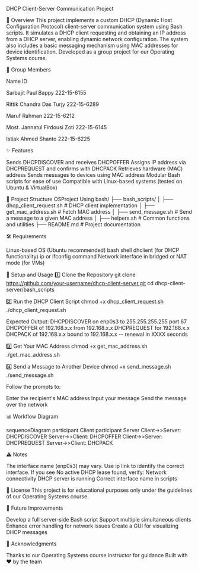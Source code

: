 DHCP Client-Server Communication Project

📌 Overview
This project implements a custom DHCP (Dynamic Host Configuration Protocol) client-server communication system using Bash scripts. It simulates a DHCP client requesting and obtaining an IP address from a DHCP server, enabling dynamic network configuration. The system also includes a basic messaging mechanism using MAC addresses for device identification.
Developed as a group project for our Operating Systems course.

👥 Group Members



Name
ID



Sarbajit Paul Bappy
222-15-6155


Rittik Chandra Das Turjy
222-15-6289


Maruf Rahman
222-15-6212


Most. Jannatul Firdousi Zoti
222-15-6145


Istiak Ahmed Shanto
222-15-6225



✨ Features

Sends DHCPDISCOVER and receives DHCPOFFER
Assigns IP address via DHCPREQUEST and confirms with DHCPACK
Retrieves hardware (MAC) address
Sends messages to devices using MAC address
Modular Bash scripts for ease of use
Compatible with Linux-based systems (tested on Ubuntu & VirtualBox)


📂 Project Structure
OSProject Using bash/
├── bash_scripts/
│   ├── dhcp_client_request.sh   # DHCP client implementation
│   ├── get_mac_address.sh       # Fetch MAC address
│   ├── send_message.sh          # Send a message to a given MAC address
│   ├── helpers.sh               # Common functions and utilities
├── README.md                    # Project documentation


🛠️ Requirements

Linux-based OS (Ubuntu recommended)
bash shell
dhclient (for DHCP functionality)
ip or ifconfig command
Network interface in bridged or NAT mode (for VMs)


🚀 Setup and Usage
1️⃣ Clone the Repository
git clone https://github.com/your-username/dhcp-client-server.git
cd dhcp-client-server/bash_scripts

2️⃣ Run the DHCP Client Script
chmod +x dhcp_client_request.sh
./dhcp_client_request.sh

Expected Output:
DHCPDISCOVER on enp0s3 to 255.255.255.255 port 67
DHCPOFFER of 192.168.x.x from 192.168.x.x
DHCPREQUEST for 192.168.x.x
DHCPACK of 192.168.x.x
bound to 192.168.x.x -- renewal in XXXX seconds

3️⃣ Get Your MAC Address
chmod +x get_mac_address.sh
./get_mac_address.sh

4️⃣ Send a Message to Another Device
chmod +x send_message.sh
./send_message.sh

Follow the prompts to:

Enter the recipient's MAC address
Input your message
Send the message over the network


📊 Workflow Diagram

sequenceDiagram
    participant Client
    participant Server
    Client->>Server: DHCPDISCOVER
    Server->>Client: DHCPOFFER
    Client->>Server: DHCPREQUEST
    Server->>Client: DHCPACK


⚠️ Notes

The interface name (enp0s3) may vary. Use ip link to identify the correct interface.
If you see No active DHCP lease found, verify:
Network connectivity
DHCP server is running
Correct interface name in scripts




📜 License
This project is for educational purposes only under the guidelines of our Operating Systems course.

🔮 Future Improvements

Develop a full server-side Bash script
Support multiple simultaneous clients
Enhance error handling for network issues
Create a GUI for visualizing DHCP messages


🙌 Acknowledgments

Thanks to our Operating Systems course instructor for guidance
Built with ❤️ by the team
